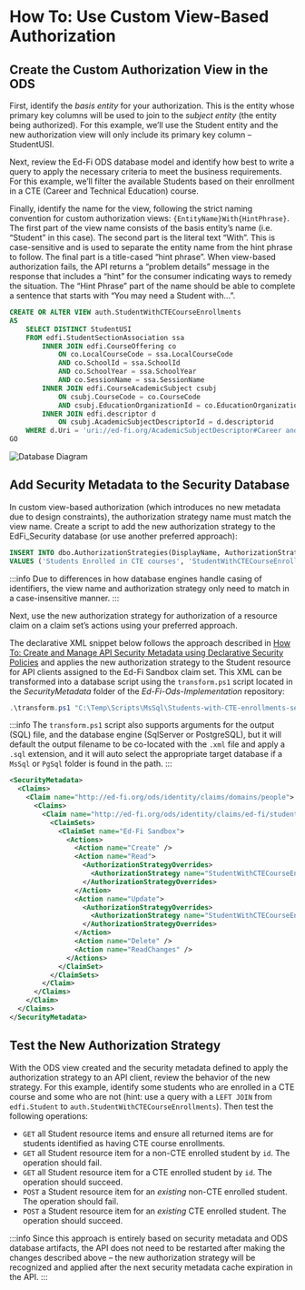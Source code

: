 # How To: Use Custom View-Based Authorization

## Create the Custom Authorization View in the ODS

First, identify the _basis entity_ for your authorization. This is the entity
whose primary key columns will be used to join to the _subject entity_ (the entity
being authorized). For this example, we’ll use the Student entity and the new
authorization view will only include its primary key column – StudentUSI.

Next, review the Ed-Fi ODS database model and identify how best to write a query
to apply the necessary criteria to meet the business requirements. For this
example, we’ll filter the available Students based on their enrollment in a CTE
(Career and Technical Education) course.

Finally, identify the name for the view, following the strict naming convention
for custom authorization views: `{EntityName}With{HintPhrase}`. The first part of
the view name consists of the basis entity’s name (i.e. “Student” in this case).
The second part is the literal text “With”. This is case-sensitive and is used
to separate the entity name from the hint phrase to follow. The final part is a
title-cased “hint phrase”. When view-based authorization fails, the API returns
a “problem details” message in the response that includes a “hint” for the
consumer indicating ways to remedy the situation. The “Hint Phrase” part of the
name should be able to complete a sentence that starts with “You may need a
Student with…”.

```SQL
CREATE OR ALTER VIEW auth.StudentWithCTECourseEnrollments
AS
    SELECT DISTINCT StudentUSI
    FROM edfi.StudentSectionAssociation ssa
        INNER JOIN edfi.CourseOffering co
            ON co.LocalCourseCode = ssa.LocalCourseCode
            AND co.SchoolId = ssa.SchoolId
            AND co.SchoolYear = ssa.SchoolYear
            AND co.SessionName = ssa.SessionName
        INNER JOIN edfi.CourseAcademicSubject csubj
            ON csubj.CourseCode = co.CourseCode
            AND csubj.EducationOrganizationId = co.EducationOrganizationId
        INNER JOIN edfi.descriptor d
            ON csubj.AcademicSubjectDescriptorId = d.descriptorid
    WHERE d.Uri = 'uri://ed-fi.org/AcademicSubjectDescriptor#Career and Technical Education'
GO
```

![Database Diagram](/img/reference/ods-api/view-based-auth-diagram.webp)

## Add Security Metadata to the Security Database

In custom view-based authorization (which introduces no new metadata due to
design constraints), the authorization strategy name must match the view name.
Create a script to add the new authorization strategy to the EdFi_Security
database (or use another preferred approach):

```SQL
INSERT INTO dbo.AuthorizationStrategies(DisplayName, AuthorizationStrategyName)
VALUES ('Students Enrolled in CTE courses', 'StudentWithCTECourseEnrollments')
```

:::info
Due to differences in how database engines handle casing of identifiers, the
view name and authorization strategy only need to match in a case-insensitive
manner.
:::

Next, use the new authorization strategy for authorization of a resource claim
on a claim set’s actions using your preferred approach.

The declarative XML snippet below follows the approach described in [How To:
Create and Manage API Security Metadata using Declarative Security
Policies](/reference/ods-api/7.3/how-to-guides/how-to-create-and-manage-api-security-metadata-using-declarative-security-policies)
and applies the new authorization strategy to the Student resource for API
clients assigned to the Ed-Fi Sandbox claim set. This XML can be transformed
into a database script using the `transform.ps1` script located in the
_SecurityMetadata_ folder of the _Ed-Fi-Ods-Implementation_ repository:

```powershell
.\transform.ps1 "C:\Temp\Scripts\MsSql\Students-with-CTE-enrollments-security-metadata.xml"
```

:::info
The `transform.ps1` script also supports arguments for the output (SQL) file,
and the database engine (SqlServer or PostgreSQL), but it will default the
output filename to be co-located with the `.xml` file and apply a `.sql`
extension, and it will auto select the appropriate target database if a `MsSql`
or `PgSql` folder is found in the path.
:::

```xml
<SecurityMetadata>
  <Claims>
    <Claim name="http://ed-fi.org/ods/identity/claims/domains/people">
      <Claims>
        <Claim name="http://ed-fi.org/ods/identity/claims/ed-fi/student">
          <ClaimSets>
            <ClaimSet name="Ed-Fi Sandbox">
              <Actions>
                <Action name="Create" />
                <Action name="Read">
                  <AuthorizationStrategyOverrides>
                    <AuthorizationStrategy name="StudentWithCTECourseEnrollments" />
                  </AuthorizationStrategyOverrides>
                </Action>
                <Action name="Update">
                  <AuthorizationStrategyOverrides>
                    <AuthorizationStrategy name="StudentWithCTECourseEnrollments" />
                  </AuthorizationStrategyOverrides>
                </Action>
                <Action name="Delete" />
                <Action name="ReadChanges" />
              </Actions>
            </ClaimSet>
          </ClaimSets>
        </Claim>
      </Claims>
    </Claim>
  </Claims>
</SecurityMetadata>
```

## Test the New Authorization Strategy

With the ODS view created and the security metadata defined to apply the
authorization strategy to an API client, review the behavior of the new
strategy. For this example, identify some students who are enrolled in a CTE
course and some who are not (hint: use a query with a `LEFT JOIN` from
`edfi.Student` to `auth.StudentWithCTECourseEnrollments`). Then test the
following operations:

* `GET` all Student resource items and ensure all returned items are for
  students identified as having CTE course enrollments.
* `GET` all Student resource item for a non-CTE enrolled student by `id`. The
  operation should fail.
* `GET` all Student resource item for a CTE enrolled student by `id`. The
  operation should succeed.
* `POST` a Student resource item for an _existing_ non-CTE enrolled student. The
  operation should fail.
* `POST` a Student resource item for an _existing_ CTE enrolled student. The
  operation should succeed.

:::info
Since this approach is entirely based on security metadata and ODS database
artifacts, the API does not need to be restarted after making the changes
described above – the new authorization strategy will be recognized and applied
after the next security metadata cache expiration in the API.
:::
